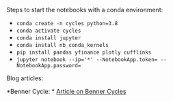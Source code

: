 Steps to start the notebooks with a conda environment:
* `conda create -n cycles python=3.8`
* `conda activate cycles`
* `conda install jupyter`
* `conda install nb_conda_kernels`
* `pip install pandas yfinance plotly cufflinks`
* `jupyter notebook --ip='*' --NotebookApp.token= --NotebookApp.password=`

Blog articles:

*Benner Cycle: * [Article on Benner Cycles](https://investphere.com/the-benner-cycle/)
